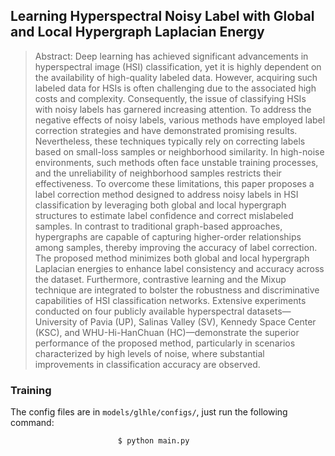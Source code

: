 ## Learning Hyperspectral Noisy Label with Global and Local Hypergraph Laplacian Energy <br>


> Abstract: Deep learning has achieved significant advancements in hyperspectral image (HSI) classification, yet it is highly dependent on the availability of high-quality labeled data. However, acquiring such labeled data for HSIs is often challenging due to the associated high costs and complexity. Consequently, the issue of classifying HSIs with noisy labels has garnered increasing attention. To address the negative effects of noisy labels, various methods have employed label correction strategies and have demonstrated promising results. Nevertheless, these techniques typically rely on correcting labels based on small-loss samples or neighborhood similarity. In high-noise environments, such methods often face unstable training processes, and the unreliability of neighborhood samples restricts their effectiveness. To overcome these limitations, this paper proposes a label correction method designed to address noisy labels in HSI classification by leveraging both global and local hypergraph structures to estimate label confidence and correct mislabeled samples. In contrast to traditional graph-based approaches, hypergraphs are capable of capturing higher-order relationships among samples, thereby improving the accuracy of label correction. The proposed method minimizes both global and local hypergraph Laplacian energies to enhance label consistency and accuracy across the dataset. Furthermore, contrastive learning and the Mixup technique are integrated to bolster the robustness and discriminative capabilities of HSI classification networks. Extensive experiments conducted on four publicly available hyperspectral datasets—University of Pavia (UP), Salinas Valley (SV), Kennedy Space Center (KSC), and WHU-Hi-HanChuan (HC)—demonstrate the superior performance of the proposed method, particularly in scenarios characterized by high levels of noise, where substantial improvements in classification accuracy are observed.


### Training

The config files are in `models/glhle/configs/`, just run the following command:
```asp
                        $ python main.py
```
